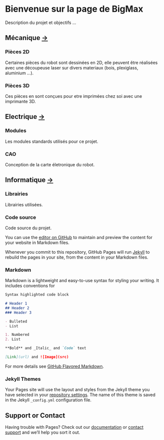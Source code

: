 # Bienvenue sur la page de BigMax

Description du projet et objectifs ...

## Mécanique [->](https://github.com/maxime-hanicotte/BigMax/tree/master/mécanique)

### Pièces 2D

Certaines pièces du robot sont dessinées en 2D, elle peuvent être réalisées avec une découpeuse laser sur divers materiaux (bois, plexiglass, aluminium ...).

### Pièces 3D

Ces pièces en sont conçues pour etre imprimées chez soi avec une imprimante 3D.

## Electrique [->](https://github.com/maxime-hanicotte/BigMax/tree/master/électrique)

### Modules

Les modules standards utilisés pour ce projet.

### CAO

Conception de la carte életronique du robot.

## Informatique [->](https://github.com/maxime-hanicotte/BigMax/tree/master/informatique)

### Librairies

Librairies utilisées.

### Code source

Code source du projet.







You can use the [editor on GitHub](https://github.com/maxime-hanicotte/BigMax/edit/master/README.md) to maintain and preview the content for your website in Markdown files.

Whenever you commit to this repository, GitHub Pages will run [Jekyll](https://jekyllrb.com/) to rebuild the pages in your site, from the content in your Markdown files.

### Markdown

Markdown is a lightweight and easy-to-use syntax for styling your writing. It includes conventions for

```markdown
Syntax highlighted code block

# Header 1
## Header 2
### Header 3

- Bulleted
- List

1. Numbered
2. List

**Bold** and _Italic_ and `Code` text

[Link](url) and ![Image](src)
```

For more details see [GitHub Flavored Markdown](https://guides.github.com/features/mastering-markdown/).

### Jekyll Themes

Your Pages site will use the layout and styles from the Jekyll theme you have selected in your [repository settings](https://github.com/maxime-hanicotte/BigMax/settings). The name of this theme is saved in the Jekyll `_config.yml` configuration file.

## Support or Contact

Having trouble with Pages? Check out our [documentation](https://help.github.com/categories/github-pages-basics/) or [contact support](https://github.com/contact) and we’ll help you sort it out.
